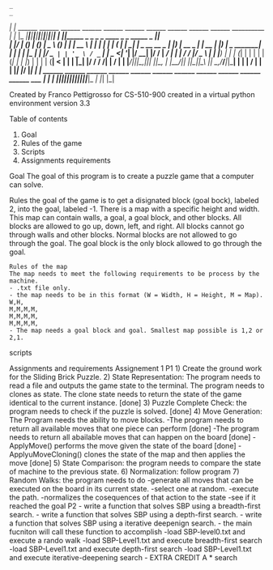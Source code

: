                                                                                              
    _                                                                                      _   
  _| |_ ______ ______ ______ ______ ______ ______ ______ ______ ______ ______ __________ _| |_ 
 |_   _|______|______|______|______|______|______|______|______|______|______|__________|_   _|
   |_|_____ _ _     _ _               ____       _      _      _____               _      |_|  
   | |/ ____| (_)   | (_)             |  _ \     (_)    | |    |  __ \             | |    | | 
   | | (___ | |_  __| |_ _ __   __ _  | |_) |_ __ _  ___| | __ | |__) |   _ _______| | ___| | 
   | |\___ \| | |/ _` | | '_ \ / _` | |  _ <| '__| |/ __| |/ / |  ___/ | | |_  /_  / |/ _ \ | 
   | |____) | | | (_| | | | | | (_| | | |_) | |  | | (__|   <  | |   | |_| |/ / / /| |  __/ | 
   | |_____/|_|_|\__,_|_|_| |_|\__, | |____/|_|  |_|\___|_|\_\ |_|    \__,_/___/___|_|\___| | 
   | |                          __/ |                                                     | | 
   |_|                         |___/                                                      |_| 
  _| |_ ______ ______ ______ ______ ______ ______ ______ ______ ______ ______ ______ ___ _| |_ 
 |_   _|______|______|______|______|______|______|______|______|______|______|______|___|_   _|
   |_|                                                                                    |_|  
                                                                                             
                                                                                             
 Created by Franco Pettigrosso
 for CS-510-900
 created in a virtual python environment version 3.3

Table of contents
1) Goal
2) Rules of the game
3) Scripts
4) Assignments requirements

Goal
    The goal of this program is to create a puzzle game that a computer can solve.

Rules
    the goal of the game is to get a disignated block (goal bock), labeled 2, into the goal, labeled -1.
    There is a map with a specific height and width. This map can contain walls, a goal, a goal block,
    and other blocks. All blocks are allowed to go up, down, left, and right. All blocks cannot go through
    walls and other blocks. Normal blocks are not allowed to go through the goal. The goal block is the
    only block allowed to go through the goal.

    Rules of the map
    The map needs to meet the following requirements to be process by the machine.
    - .txt file only.
    - the map needs to be in this format (W = Width, H = Height, M = Map).
    W,H,
    M,M,M,M,
    M,M,M,M,
    M,M,M,M,
    - The map needs a goal block and goal. Smallest map possible is 1,2 or 2,1.

scripts


Assignments and requirements
    Assignement 1 
    P1
        1) Create the ground work for the Sliding Brick Puzzle.
        2) State Representation: The program needs to read a file and outputs the game state
        to the terminal. The program needs to clones as state. The clone state needs to return
        the state of the game identical to the current instance. [done]
        3) Puzzle Complete Check: the program needs to check if the puzzle is solved. [done]
        4) Move Generation: The Program needs the ability to move blocks.
            -The program needs to return all available moves that one piece can perform [done]
            -The program needs to return all abailable moves that can happen on the board [done]
            -ApplyMove() performs the move given the state of the board [done]
            -ApplyuMoveCloning() clones the state of the map and then applies the move [done]
        5) State Comparison: the program needs to compare the state of machine to the previous
            state.
        6) Normalization: follow program
        7) Random Walks: the program needs to do
            -generate all moves that can be executed on the board in its current state.
            -select one at random.
            -execute the path.
            -normalizes the cosequences of that action to the state
            -see if it reached the goal
    P2
        - write a function that solves SBP using a breadth-first search.
        - write a function that solves SBP using a depth-first search.
        - write a function that solves SBP using a iterative deepenign search.
        - the main fucniton will call these function to accomplish
            -load SBP-level0.txt and execute a rando walk
            -load SBP-Level1.txt and execute breadth-first search
            -load SBP-Level1.txt and execute depth-first search
            -load SBP-Level1.txt and execute iterative-deepening search
        - EXTRA CREDIT A * search
